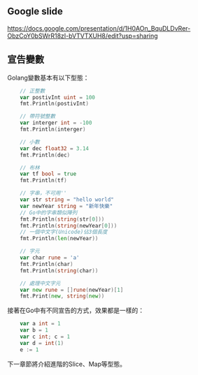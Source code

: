 ## Google slide
https://docs.google.com/presentation/d/1H0AOn_BquDLDvRer-ObzCoY0bSWrR18zI-bVTVTXUH8/edit?usp=sharing

## 宣告變數

Golang變數基本有以下型態：

```go
	// 正整數
	var postivInt uint = 100
	fmt.Println(postivInt)

	// 帶符號整數
	var interger int = -100
	fmt.Println(interger)

	// 小數
	var dec float32 = 3.14
	fmt.Println(dec)

	// 布林
	var tf bool = true
	fmt.Println(tf)

	// 字串，不可用''
	var str string = "hello world"
	var newYear string = "新年快樂"
	// Go中的字串類似陣列
	fmt.Println(string(str[0]))
	fmt.Println(string(newYear[0]))
	// 一個中文字(Unicode)佔3個長度
	fmt.Println(len(newYear))

	// 字元
	var char rune = 'a'
	fmt.Println(char)
	fmt.Println(string(char))

	// 處理中文字元
	var new rune = []rune(newYear)[1]
	fmt.Print(new, string(new))
```

接著在Go中有不同宣告的方式，效果都是一樣的：

```go
    var a int = 1
    var b = 1
    var c int; c = 1
    var d = int(1)
    e := 1
```

下一章節將介紹進階的Slice、Map等型態。